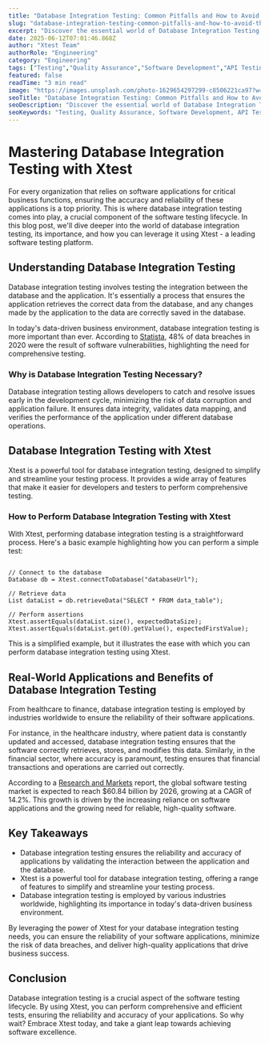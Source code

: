 ```yaml
---
title: "Database Integration Testing: Common Pitfalls and How to Avoid Them"
slug: "database-integration-testing-common-pitfalls-and-how-to-avoid-them"
excerpt: "Discover the essential world of Database Integration Testing, a crucial step to ensure seamless data flow and mitigate potential system failures. Dont get left behind in this digitally driven era - learn how to implement effective testing strategies, optimize your database performance, and safeguard your business operations."
date: 2025-06-12T07:01:46.868Z
author: "Xtest Team"
authorRole: "Engineering"
category: "Engineering"
tags: ["Testing","Quality Assurance","Software Development","API Testing","Integration"]
featured: false
readTime: "3 min read"
image: "https://images.unsplash.com/photo-1629654297299-c8506221ca97?w=1200&h=600&fit=crop"
seoTitle: "Database Integration Testing: Common Pitfalls and How to Avoid Them"
seoDescription: "Discover the essential world of Database Integration Testing, a crucial step to ensure seamless data flow and mitigate potential system failures. Dont get left behind in this digitally driven era - learn how to implement effective testing strategies, optimize your database performance, and safeguard your business operations."
seoKeywords: "Testing, Quality Assurance, Software Development, API Testing, Integration"
---
```


# Mastering Database Integration Testing with Xtest

For every organization that relies on software applications for critical business functions, ensuring the accuracy and reliability of these applications is a top priority. This is where database integration testing comes into play, a crucial component of the software testing lifecycle. In this blog post, we'll dive deeper into the world of database integration testing, its importance, and how you can leverage it using Xtest - a leading software testing platform.

## Understanding Database Integration Testing

Database integration testing involves testing the integration between the database and the application. It's essentially a process that ensures the application retrieves the correct data from the database, and any changes made by the application to the data are correctly saved in the database.

In today's data-driven business environment, database integration testing is more important than ever. According to [Statista](https://www.statista.com), 48% of data breaches in 2020 were the result of software vulnerabilities, highlighting the need for comprehensive testing.

### Why is Database Integration Testing Necessary?

Database integration testing allows developers to catch and resolve issues early in the development cycle, minimizing the risk of data corruption and application failure. It ensures data integrity, validates data mapping, and verifies the performance of the application under different database operations.

## Database Integration Testing with Xtest

Xtest is a powerful tool for database integration testing, designed to simplify and streamline your testing process. It provides a wide array of features that make it easier for developers and testers to perform comprehensive testing.

### How to Perform Database Integration Testing with Xtest

With Xtest, performing database integration testing is a straightforward process. Here's a basic example highlighting how you can perform a simple test:

```

// Connect to the database
Database db = Xtest.connectToDatabase("databaseUrl");

// Retrieve data
List dataList = db.retrieveData("SELECT * FROM data_table");

// Perform assertions
Xtest.assertEquals(dataList.size(), expectedDataSize);
Xtest.assertEquals(dataList.get(0).getValue(), expectedFirstValue);
```

This is a simplified example, but it illustrates the ease with which you can perform database integration testing using Xtest.

## Real-World Applications and Benefits of Database Integration Testing

From healthcare to finance, database integration testing is employed by industries worldwide to ensure the reliability of their software applications.

For instance, in the healthcare industry, where patient data is constantly updated and accessed, database integration testing ensures that the software correctly retrieves, stores, and modifies this data. Similarly, in the financial sector, where accuracy is paramount, testing ensures that financial transactions and operations are carried out correctly.

According to a [Research and Markets](https://www.researchandmarkets.com) report, the global software testing market is expected to reach $60.84 billion by 2026, growing at a CAGR of 14.2%. This growth is driven by the increasing reliance on software applications and the growing need for reliable, high-quality software.

## Key Takeaways

*   Database integration testing ensures the reliability and accuracy of applications by validating the interaction between the application and the database.
*   Xtest is a powerful tool for database integration testing, offering a range of features to simplify and streamline your testing process.
*   Database integration testing is employed by various industries worldwide, highlighting its importance in today's data-driven business environment.

By leveraging the power of Xtest for your database integration testing needs, you can ensure the reliability of your software applications, minimize the risk of data breaches, and deliver high-quality applications that drive business success.

## Conclusion

Database integration testing is a crucial aspect of the software testing lifecycle. By using Xtest, you can perform comprehensive and efficient tests, ensuring the reliability and accuracy of your applications. So why wait? Embrace Xtest today, and take a giant leap towards achieving software excellence.
